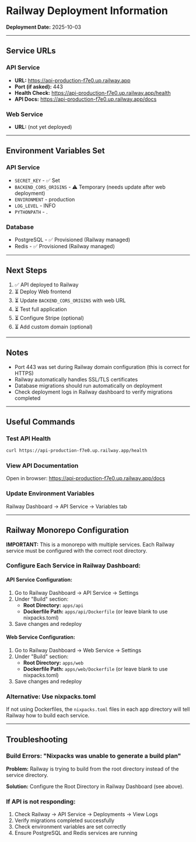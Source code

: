 # Railway Deployment Information

**Deployment Date:** 2025-10-03

---

## Service URLs

### API Service
- **URL:** https://api-production-f7e0.up.railway.app
- **Port (if asked):** 443
- **Health Check:** https://api-production-f7e0.up.railway.app/health
- **API Docs:** https://api-production-f7e0.up.railway.app/docs

### Web Service
- **URL:** (not yet deployed)

---

## Environment Variables Set

### API Service
- `SECRET_KEY` - ✅ Set
- `BACKEND_CORS_ORIGINS` - ⚠️ Temporary (needs update after web deployment)
- `ENVIRONMENT` - production
- `LOG_LEVEL` - INFO
- `PYTHONPATH` - .

### Database
- PostgreSQL - ✅ Provisioned (Railway managed)
- Redis - ✅ Provisioned (Railway managed)

---

## Next Steps

1. ✅ API deployed to Railway
2. ⏳ Deploy Web frontend
3. ⏳ Update `BACKEND_CORS_ORIGINS` with web URL
4. ⏳ Test full application
5. ⏳ Configure Stripe (optional)
6. ⏳ Add custom domain (optional)

---

## Notes

- Port 443 was set during Railway domain configuration (this is correct for HTTPS)
- Railway automatically handles SSL/TLS certificates
- Database migrations should run automatically on deployment
- Check deployment logs in Railway dashboard to verify migrations completed

---

## Useful Commands

### Test API Health
```bash
curl https://api-production-f7e0.up.railway.app/health
```

### View API Documentation
Open in browser: https://api-production-f7e0.up.railway.app/docs

### Update Environment Variables
Railway Dashboard → API Service → Variables tab

---

## Railway Monorepo Configuration

**IMPORTANT:** This is a monorepo with multiple services. Each Railway service must be configured with the correct root directory.

### Configure Each Service in Railway Dashboard:

#### API Service Configuration:
1. Go to Railway Dashboard → API Service → Settings
2. Under "Build" section:
   - **Root Directory:** `apps/api`
   - **Dockerfile Path:** `apps/api/Dockerfile` (or leave blank to use nixpacks.toml)
3. Save changes and redeploy

#### Web Service Configuration:
1. Go to Railway Dashboard → Web Service → Settings
2. Under "Build" section:
   - **Root Directory:** `apps/web`
   - **Dockerfile Path:** `apps/web/Dockerfile` (or leave blank to use nixpacks.toml)
3. Save changes and redeploy

### Alternative: Use nixpacks.toml
If not using Dockerfiles, the `nixpacks.toml` files in each app directory will tell Railway how to build each service.

---

## Troubleshooting

### Build Errors: "Nixpacks was unable to generate a build plan"
**Problem:** Railway is trying to build from the root directory instead of the service directory.

**Solution:** Configure the Root Directory in Railway Dashboard (see above).

### If API is not responding:
1. Check Railway → API Service → Deployments → View Logs
2. Verify migrations completed successfully
3. Check environment variables are set correctly
4. Ensure PostgreSQL and Redis services are running
